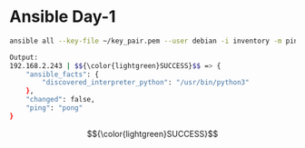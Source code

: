 # Ansible Day-1

```bash
ansible all --key-file ~/key_pair.pem --user debian -i inventory -m ping
```

```bash
Output:
192.168.2.243 | $${\color{lightgreen}SUCCESS}$$ => {
    "ansible_facts": {
        "discovered_interpreter_python": "/usr/bin/python3"
    },
    "changed": false,
    "ping": "pong"
}
```

 $${\color{lightgreen}SUCCESS}$$

